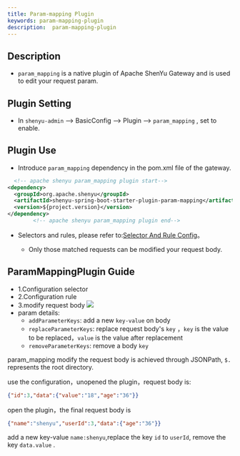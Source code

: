 ```yaml
---
title: Param-mapping Plugin
keywords: param-mapping-plugin
description:  param-mapping-plugin
---
```


## Description


* `param_mapping` is a native plugin of Apache ShenYu Gateway and is used to edit your request param.



## Plugin Setting

* In `shenyu-admin` --> BasicConfig --> Plugin --> `param_mapping` , set to enable.

## Plugin Use

* Introduce `param_mapping` dependency in the pom.xml file of the gateway.

```xml
  <!-- apache shenyu param_mapping plugin start-->
<dependency>
  <groupId>org.apache.shenyu</groupId>
  <artifactId>shenyu-spring-boot-starter-plugin-param-mapping</artifactId>
  <version>${project.version}</version>
</dependency>
        <!-- apache shenyu param_mapping plugin end-->
```

* Selectors and rules, please refer to:[Selector And Rule Config](../selector-and-rule)。

  * Only those matched requests can be modified your request body.


## ParamMappingPlugin Guide
* 1.Configuration selector
* 2.Configuration rule
* 3.modify request body
  ![](/img/shenyu/plugin/param-mapping/param-mapping.png)
* param details:
  * `addParameterKeys`: add a new `key-value` on body
  * `replaceParameterKeys`: replace request body's `key` ，`key` is the value to be replaced，`value` is the value after replacement
  * `removeParameterKeys`: remove a body `key`

param_mapping modify the request body is achieved through JSONPath, `$.` represents the root directory.

use the configuration，unopened the plugin，request body is:
```json
{"id":3,"data":{"value":"18","age":"36"}}
```
open the plugin，the final request body is 
```json
{"name":"shenyu","userId":3,"data":{"age":"36"}}
```
add a new key-value `name:shenyu`,replace the key `id` to `userId`, remove the key `data.value` .

